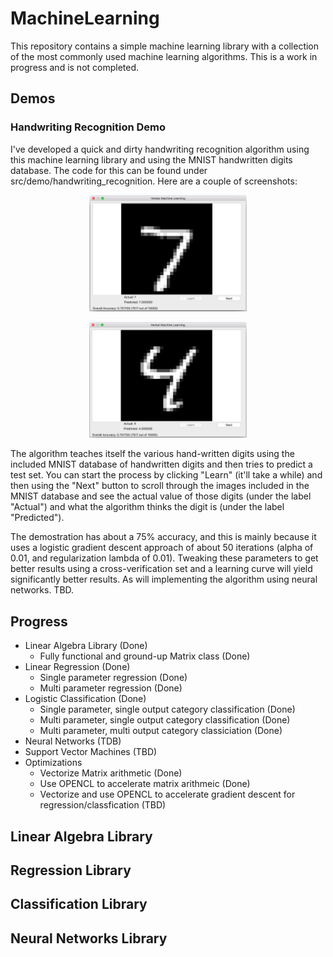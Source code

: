 # MachineLearning

This repository contains a simple machine learning library with a collection of the most commonly used machine learning algorithms. This is a work in progress and is not completed.
## Demos
### Handwriting Recognition Demo
I've developed a quick and dirty handwriting recognition algorithm using this machine learning library and using the MNIST handwritten digits database. The code for this can be found under src/demo/handwriting_recognition. Here are a couple of screenshots:

<p align="center">
<img src="https://github.com/VenkatKS/MachineLearning/blob/master/src/demo/handwriting_recognition/screenshots/digit7.png?raw=true" alt="Digit 7 Prediction" width="50%" height="50%"/>
</p>

<p align="center">
<img src="https://github.com/VenkatKS/MachineLearning/blob/master/src/demo/handwriting_recognition/screenshots/digit4.png?raw=true" alt="Digit 4 Prediction" width="50%" height="50%"/>
</p>
<p>
The algorithm teaches itself the various hand-written digits using the included MNIST database of handwritten digits and then tries to predict a test set. You can start the process by clicking "Learn" (it'll take a while) and then using the "Next" button to scroll through the images included in the MNIST database and see the actual value of those digits (under the label "Actual") and what the algorithm thinks the digit is (under the label "Predicted").
</p>
<p>
The demostration has about a 75% accuracy, and this is mainly because it uses a logistic gradient descent approach of about 50 iterations (alpha of 0.01, and regularization lambda of 0.01). Tweaking these parameters to get better results using a cross-verification set and a learning curve will yield significantly better results. As will implementing the algorithm using neural networks. TBD.
</p>

## Progress
* Linear Algebra Library (Done)
  * Fully functional and ground-up Matrix class (Done)
* Linear Regression (Done)
  * Single parameter regression (Done)
  * Multi parameter regression (Done)
* Logistic Classification (Done)
  * Single parameter, single output category classification (Done)
  * Multi parameter, single output category classification (Done)
  * Multi parameter, multi output category classiciation (Done)
* Neural Networks (TDB)
* Support Vector Machines (TBD)
* Optimizations
  * Vectorize Matrix arithmetic (Done)
  * Use OPENCL to accelerate matrix arithmeic (Done)
  * Vectorize and use OPENCL to accelerate gradient descent for regression/classfication (TBD)


## Linear Algebra Library
## Regression Library
## Classification Library
## Neural Networks Library
